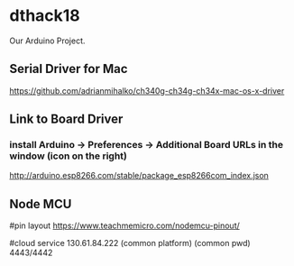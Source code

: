 # dthack18

Our Arduino Project. 

## Serial Driver for Mac
https://github.com/adrianmihalko/ch340g-ch34g-ch34x-mac-os-x-driver

## Link to Board Driver
### install Arduino -> Preferences -> Additional Board URLs in the window (icon on the right)
http://arduino.esp8266.com/stable/package_esp8266com_index.json

## Node MCU
#pin layout
https://www.teachmemicro.com/nodemcu-pinout/

#cloud service
130.61.84.222
(common platform)
(common pwd)
4443/4442
